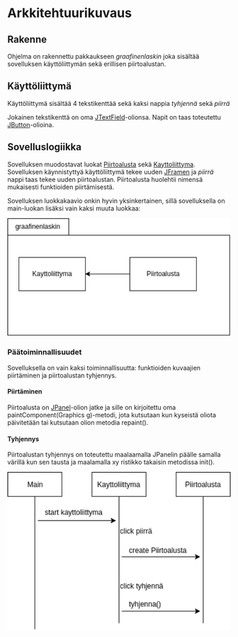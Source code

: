 # Arkkitehtuurikuvaus

## Rakenne

Ohjelma on rakennettu pakkaukseen _graafinenlaskin_ joka sisältää sovelluksen käyttöliittymän sekä erillisen piirtoalustan.

## Käyttöliittymä

Käyttöliittymä sisältää 4 tekstikenttää sekä kaksi nappia _tyhjennä_ sekä _piirrä_

Jokainen tekstikenttä on oma [JTextField](https://docs.oracle.com/javase/7/docs/api/javax/swing/JTextField.html)-olionsa. Napit on taas toteutettu [JButton](https://docs.oracle.com/javase/7/docs/api/javax/swing/JButton.html)-olioina.

## Sovelluslogiikka

Sovelluksen muodostavat luokat [Piirtoalusta](https://github.com/Mikaelpa/ot-harjoitustyo/blob/master/Graafinen%20laskin/GraafinenLaskin/src/main/java/graafinenlaskin/Piirtoalusta.java) sekä [Kayttoliittyma](https://github.com/Mikaelpa/ot-harjoitustyo/blob/master/Graafinen%20laskin/GraafinenLaskin/src/main/java/graafinenlaskin/Kayttoliittyma.java).
 Sovelluksen käynnistyttyä käyttöliittymä tekee uuden [JFramen](https://docs.oracle.com/javase/7/docs/api/javax/swing/JFrame.html) ja _piirrä_ nappi taas tekee uuden piirtoalustan. Piirtoalusta huolehtii nimensä mukaisesti funktioiden piirtämisestä.
 
Sovelluksen luokkakaavio onkin hyvin yksinkertainen, sillä sovelluksella on main-luokan lisäksi vain kaksi muuta luokkaa:
 
 <img src="https://github.com/Mikaelpa/ot-harjoitustyo/blob/master/Graafinen%20laskin/dokumentaatio/kuvat/luokkakaavio.png?raw=true" width="750">

### Päätoiminnallisuudet

Sovelluksella on vain kaksi toiminnallisuutta: funktioiden kuvaajien piirtäminen ja piirtoalustan tyhjennys.

#### Piirtäminen

Piirtoalusta on [JPanel](https://docs.oracle.com/javase/7/docs/api/javax/swing/JPanel.html)-olion jatke ja sille on kirjoitettu oma paintComponent(Graphics g)-metodi, jota kutsutaan kun kyseistä oliota päivitetään tai kutsutaan olion metodia repaint(). 

#### Tyhjennys

Piirtoalustan tyhjennys on toteutettu maalaamalla JPanelin päälle samalla värillä kun sen tausta ja maalamalla xy ristikko takaisin metodissa init().

 <img src="https://github.com/Mikaelpa/ot-harjoitustyo/blob/master/Graafinen%20laskin/dokumentaatio/kuvat/sekvenssikaavio.png?raw=true" width="750">

